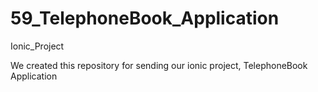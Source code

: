 # 59_TelephoneBook_Application
Ionic_Project

We created this repository for sending our ionic project, TelephoneBook Application 

